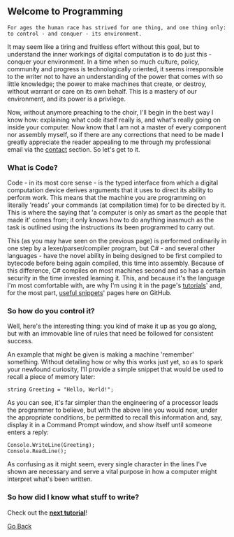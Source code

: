 ## Welcome to Programming

``For ages the human race has strived for one thing, and one thing only: to control - and conquer - its environment. ``

It may seem like a tiring and fruitless effort without this goal, but to understand the inner workings of digital computation is to do just this - conquer your environment. In a time when so much culture, policy, community and progress is technologically oriented, it seems irresponsible to the writer not to have an understanding of the power that comes with so little knowledge; the power to make machines that create, or destroy, without warrant or care on its own behalf. This is a mastery of our environment, and its power is a privilege.

Now, without anymore preaching to the choir, I'll begin in the best way I know how: explaining what code itself really is, and what's really going on inside your computer. Now know that I am not a master of every component nor assembly myself, so if there are any corrections that need to be made I greatly appreciate the reader appealing to me through my professional email via the [contact](https://trevorghseay.github.io/goto-Toggle/Contact) section. So let's get to it.

### What is Code?

Code - in its most core sense - is the typed interface from which a digital computation device derives arguments that it uses to direct its ability to perform work. This means that the machine you are programming on literally 'reads' your commands (at compilation time) for to be directed by it. This is where the saying that 'a computer is only as smart as the people that made it' comes from; it only knows how to do anything inasmuch as the task is outlined using the instructions its been programmed to carry out.

This (as you may have seen on the previous page) is performed ordinarily in one step by a lexer/parser/compiler program, but C# - and several other languages - have the novel ability in being designed to be first compiled to bytecode before being again compiled, this time into assembly. Because of this difference, C# compiles on most machines second and so has a certain security in the time invested learning it. This, and because it's the language I'm most comfortable with, are why I'm using it in the page's [tutorials](https://trevorghseay.github.io/goto-Toggle/Tutorials)' and, for the most part, [useful snippets](https://trevorghseay.github.io/goto-Toggle/Projects)' pages here on GitHub.

### So how do you control it?

Well, here's the interesting thing: you kind of make it up as you go along, but with an immovable line of rules that need be followed for consistent success. 

An example that might be given is making a machine 'remember' something. Without detailing how or why this works just yet, so as to spark your newfound curiosity, I'll provide a simple snippet that would be used to recall a piece of memory later:

    string Greeting = "Hello, World!";

As you can see, it's far simpler than the engineering of a processor leads the programmer to believe, but with the above line you would now, under the appropriate conditions, be permitted to recall this information and, say, display it in a Command Prompt window, and show itself until someone enters a reply:

    Console.WriteLine(Greeting);
    Console.ReadLine();

As confusing as it might seem, every single character in the lines I've shown are necessary and serve a vital purpose in how a computer might interpret what's been written.

### So how did I know what stuff to write?

Check out the **[next tutorial](https://trevorghseay.github.io/goto-Toggle/Scopes)**!

[Go Back](https://trevorghseay.github.io/goto-Toggle/Tutorials)
